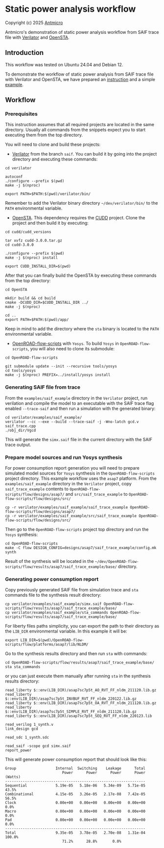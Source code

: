 # Static power analysis workflow

Copyright (c) 2025 [Antmicro](https://www.antmicro.com)

Antmicro's demonstration of static power analysis workflow from SAIF trace file with [Verilator](https://github.com/verilator/verilator) and [OpenSTA](https://github.com/The-OpenROAD-Project/OpenSTA).

## Introduction

This workflow was tested on Ubuntu 24.04 and Debian 12.

To demonstrate the workflow of static power analysis from SAIF trace file with Verilator and OpenSTA, we have prepared an [instruction](#workflow) and a simple [example](https://github.com/antmicro/verilator/tree/58f3d66076d5af8c2895f395a4a49deda075a580/examples/saif_example).

## Workflow

### Prerequisites

This instruction assumes that all required projects are located in the same directory. Usually all commands from the snippets expect you to start executing them from the top directory.

You will need to clone and build these projects:

- [Verilator](https://github.com/antmicro/verilator) from the branch `saif`. You can build it by going into the project directory and executing these commands:

<!-- name="build-verilator" -->
```
cd verilator

autoconf
./configure --prefix $(pwd)
make -j $(nproc)

export PATH=$PATH:$(pwd)/verilator/bin/
```

Remember to add the Verilator binary directory `~/dev/verilator/bin/` to the `PATH` environmental variable.

- [OpenSTA](https://github.com/The-OpenROAD-Project/OpenSTA). This dependency requires the [CUDD](https://github.com/davidkebo/cudd) project. Clone the project and then build it by executing:

<!-- name="build-cudd" -->
```
cd cudd/cudd_versions

tar xvfz cudd-3.0.0.tar.gz
cd cudd-3.0.0

./configure --prefix $(pwd)
make -j $(nproc) install

export CUDD_INSTALL_DIR=$(pwd)
```

After that you can finally build the OpenSTA by executing these commands from the top directory:

<!-- name="build-open-sta" -->
```
cd OpenSTA

mkdir build && cd build
cmake -DCUDD_DIR=$CUDD_INSTALL_DIR ../
make -j $(nproc)

cd ..
export PATH=$PATH:$(pwd)/app/
```

Keep in mind to add the directory where the `sta` binary is located to the `PATH` environmental variable.

- [OpenROAD-flow-scripts](https://github.com/The-OpenROAD-Project/OpenROAD-flow-scripts) with `Yosys`. To build `Yosys` in `OpenROAD-flow-scripts`, you will also need to clone its submodule:

<!-- name="build-yosys" -->
```
cd OpenROAD-flow-scripts

git submodule update --init --recursive tools/yosys
cd tools/yosys
make -j $(nproc) PREFIX=../install/yosys install
```

### Generating SAIF file from trace

From the `examples/saif_example` directory in the `Verilator` project, run verilation and compile the model to an executable with the SAIF trace flag enabled `--trace-saif` and then run a simulation with the generated binary:

<!-- name="generate-saif-file" -->
```
cd verilator/examples/saif_example/
verilator --cc --exe --build --trace-saif -j -Wno-latch gcd.v saif_trace.cpp
./obj_dir/Vgcd
```

This will generate the `simx.saif` file in the current directory with the SAIF trace output.

### Prepare model sources and run Yosys synthesis

For power consumption report generation you will need to prepare simulated model sources for `Yosys` synthesis in the `OpenROAD-flow-scripts` project directory. This example workflow uses the `asap7` platform. From the `examples/saif_example` directory in the `Verilator` project, copy `saif_trace_example` contents to `OpenROAD-flow-scripts/flow/designs/asap7/` and `src/saif_trace_example` to `OpenROAD-flow-scripts/flow/designs/src/`

<!-- name="copy-model-sources" -->
```
cp -r verilator/examples/saif_example/saif_trace_example OpenROAD-flow-scripts/flow/designs/asap7/
cp -r verilator/examples/saif_example/src/saif_trace_example OpenROAD-flow-scripts/flow/designs/src/
```

Then go to the `OpenROAD-flow-scripts` project top directory and run the `Yosys` synthesis:

<!-- name="run-yosys-synthesis" -->
```
cd OpenROAD-flow-scripts
make -C flow DESIGN_CONFIG=designs/asap7/saif_trace_example/config.mk synth
```

Result of the synthesis will be located in the `~/dev/OpenROAD-flow-scripts/flow/results/asap7/saif_trace_example/base/` directory.

### Generating power consumption report

Copy previously generated SAIF file from simulation trace and `sta` commands file to the synthesis result directory:

<!-- name="copy-required-artifacts" -->
```
cp verilator/examples/saif_example/simx.saif OpenROAD-flow-scripts/flow/results/asap7/saif_trace_example/base/
cp verilator/examples/saif_example/sta_commands OpenROAD-flow-scripts/flow/results/asap7/saif_trace_example/base/
```

For liberty files paths simplicity, you can export the path to their directory as the `LIB_DIR` environmental variable. In this example it will be:

<!-- name="export-liberty-path" -->
```
export LIB_DIR=$(pwd)/OpenROAD-flow-scripts/flow/platforms/asap7/lib/NLDM/
```

Go to the synthesis results directory and then run `sta` with commands:

<!-- name="execute-sta-commands" -->
```
cd OpenROAD-flow-scripts/flow/results/asap7/saif_trace_example/base/
sta sta_commands
```

or you can just execute them manually after running `sta` in the synthesis results directory:

```
read_liberty $::env(LIB_DIR)/asap7sc7p5t_AO_RVT_FF_nldm_211120.lib.gz
read_liberty $::env(LIB_DIR)/asap7sc7p5t_INVBUF_RVT_FF_nldm_220122.lib.gz
read_liberty $::env(LIB_DIR)/asap7sc7p5t_OA_RVT_FF_nldm_211120.lib.gz
read_liberty $::env(LIB_DIR)/asap7sc7p5t_SIMPLE_RVT_FF_nldm_211120.lib.gz
read_liberty $::env(LIB_DIR)/asap7sc7p5t_SEQ_RVT_FF_nldm_220123.lib

read_verilog 1_synth.v
link_design gcd

read_sdc 1_synth.sdc

read_saif -scope gcd simx.saif
report_power
```

This will generate power consumption report that should look like this:

```
Group                  Internal  Switching    Leakage      Total
                          Power      Power      Power      Power (Watts)
----------------------------------------------------------------
Sequential             5.19e-05   5.18e-06   5.34e-09   5.71e-05  43.5%
Combinational          4.15e-05   3.26e-05   2.17e-08   7.42e-05  56.5%
Clock                  0.00e+00   0.00e+00   0.00e+00   0.00e+00   0.0%
Macro                  0.00e+00   0.00e+00   0.00e+00   0.00e+00   0.0%
Pad                    0.00e+00   0.00e+00   0.00e+00   0.00e+00   0.0%
----------------------------------------------------------------
Total                  9.35e-05   3.78e-05   2.70e-08   1.31e-04 100.0%
                          71.2%      28.8%       0.0%
```